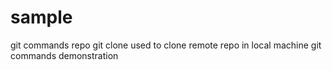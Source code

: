 # sample
git commands repo
git clone used to clone remote repo in local machine
git commands demonstration
